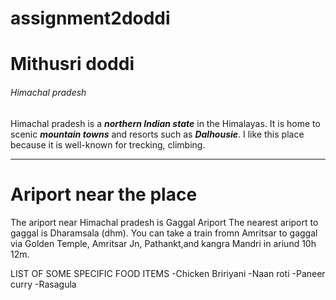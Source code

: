 # assignment2doddi
# Mithusri doddi
###### Himachal pradesh
Himachal pradesh is a ***northern Indian state*** in the Himalayas. It is home to scenic ***mountain towns*** and resorts such as ***Dalhousie***. I like this place because it is well-known for trecking, climbing.

------

# Ariport near the place
The ariport near Himachal pradesh is Gaggal Ariport
The nearest ariport to gaggal is Dharamsala (dhm). You can take a train fromn  Amritsar to gaggal via Golden Temple, Amritsar Jn, Pathankt,and kangra Mandri in ariund 10h 12m.

LIST OF SOME SPECIFIC FOOD ITEMS
    -Chicken Bririyani
    -Naan roti
    -Paneer curry
    -Rasagula